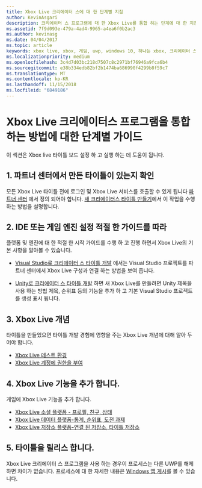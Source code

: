 ```yaml
---
title: Xbox Live 크리에이터 스에 대 한 단계별 지침
author: KevinAsgari
description: 크리에이터 스 프로그램에 대 한 Xbox Live를 통합 하는 단계에 대 한 지침을 제공 합니다.
ms.assetid: 7f9d093e-479a-4ad4-9965-a4ea6f0b2ac3
ms.author: kevinasg
ms.date: 04/04/2017
ms.topic: article
keywords: xbox live, xbox, 게임, uwp, windows 10, 하나는 xbox, 크리에이터 스
ms.localizationpriority: medium
ms.openlocfilehash: 3c4d7d03bc218d7507c8c2971bf76946a9fca6b4
ms.sourcegitcommit: e38b334edb82bf2b1474ba686990f4299b8f59c7
ms.translationtype: MT
ms.contentlocale: ko-KR
ms.lasthandoff: 11/15/2018
ms.locfileid: "6849186"
---
```

# <a name="step-by-step-guide-to-integrate-xbox-live-creators-program"></a>Xbox Live 크리에이터스 프로그램을 통합하는 방법에 대한 단계별 가이드

이 섹션은 Xbox live 타이틀 보드 설정 하 고 실행 하는 데 도움이 됩니다.

## <a name="1-ensure-you-have-a-title-created-in-partner-center"></a>1. 파트너 센터에서 만든 타이틀이 있는지 확인
모든 Xbox Live 타이틀 전에 로그인 및 Xbox Live 서비스를 호출할 수 있게 됩니다 [파트너 센터](https://partner.microsoft.com/dashboard) 에서 정의 되어야 합니다.  [새 크리에이터스 타이틀 만들기](create-and-test-a-new-creators-title.md)에서 이 작업을 수행하는 방법을 설명합니다.

## <a name="2-follow-the-appropriate-guide-to-setup-your-ide-or-game-engine"></a>2. IDE 또는 게임 엔진 설정 적절 한 가이드를 따라
플랫폼 및 엔진에 대 한 적절 한 시작 가이드를 수행 하 고 진행 하면서 Xbox Live의 기본 사항을 알아볼 수 있습니다.

* [Visual Studio로 크리에이터 스 타이틀 개발](develop-creators-title-with-visual-studio.md) 에서는 Visual Studio 프로젝트를 파트너 센터에서 Xbox Live 구성과 연결 하는 방법을 보여 줍니다.

* [Unity로 크리에이터 스 타이틀 개발](develop-creators-title-with-unity.md) 하면 새 Xbox Live를 만들려면 Unity 제목을 사용 하는 방법 제목, 순위표 등의 기능을 추가 하 고 기본 Visual Studio 프로젝트를 생성 표시 됩니다.

## <a name="3-xbox-live-concepts"></a>3. Xbox Live 개념
타이틀을 만들었으면 타이틀 개발 경험에 영향을 주는 Xbox Live 개념에 대해 알아 두어야 합니다.

- [Xbox Live 테스트 환경](../xbox-live-sandboxes.md)
- [Xbox Live 계정에 권한을 부여](authorize-xbox-live-accounts.md)

## <a name="4-add-xbox-live-features"></a>4. Xbox Live 기능을 추가 합니다.

게임에 Xbox Live 기능을 추가 합니다.

- [Xbox Live 소셜 플랫폼 - 프로필, 친구, 상태](../social-platform/social-platform.md)
- [Xbox Live 데이터 플랫폼-통계, 순위표, 도전 과제](../data-platform/data-platform.md)
- [Xbox Live 저장소 플랫폼-연결 된 저장소, 타이틀 저장소](../storage-platform/storage-platform.md)

## <a name="5-release-your-title"></a>5. 타이틀을 릴리스 합니다.

Xbox Live 크리에이터 스 프로그램을 사용 하는 경우이 프로세스는 다른 UWP를 해제 하면 차이가 없습니다.  프로세스에 대 한 자세한 내용은 [Windows 앱 게시](https://developer.microsoft.com/en-us/store/publish-apps)를 볼 수 있습니다.
